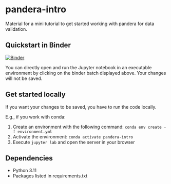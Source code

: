 # pandera-intro
Material for a mini tutorial to get started working with pandera for data validation.

## Quickstart in Binder
[![Binder](https://mybinder.org/badge_logo.svg)](https://mybinder.org/v2/gh/carolinscholl/pandera-intro/main)

You can directly open and run the Jupyter notebook in an executable environment by clicking on the binder batch displayed above. Your changes will not be saved. 

## Get started locally
If you want your changes to be saved, you have to run the code locally. 

E.g., if you work with conda: 

1. Create an environment with the following command: `conda env create -f environment.yml`
2. Activate the environment: `conda activate pandera-intro`
3. Execute `jupyter lab` and open the server in your browser


## Dependencies

- Python 3.11 
- Packages listed in requirements.txt